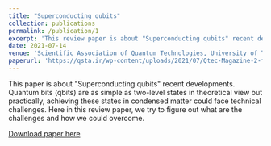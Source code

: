 ```yaml
---
title: "Superconducting qubits"
collection: publications
permalink: /publication/1
excerpt: 'This review paper is about "Superconducting qubits" recent developments. (in Persian)'
date: 2021-07-14
venue: 'Scientific Association of Quantum Technologies, University of Tabriz'
paperurl: 'https://qsta.ir/wp-content/uploads/2021/07/Qtec-Magazine-2-final.pdf'
---
```

This paper is about "Superconducting qubits" recent developments. Quantum bits (qbits) are as simple as two-level states in theoretical view but practically, achieving these states in condensed matter could face technical challenges. Here in this review paper, we try to figure out what are the challenges and how we could overcome. <br>

[Download paper here](https://qsta.ir/wp-content/uploads/2021/07/Qtec-Magazine-2-final.pdf)
